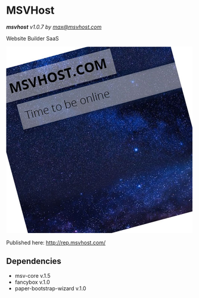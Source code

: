 # MSVHost
***msvhost** v1.0.7 by [max@msvhost.com](mailto:max@msvhost.com)*

Website Builder SaaS 

![MSVHost](https://github.com/maxsv0/msvhost/raw/master/src/content/images/module_preview/msvhost.jpg)

Published here: http://rep.msvhost.com/

## Dependencies
* msv-core v.1.5
* fancybox v.1.0
* paper-bootstrap-wizard v.1.0




